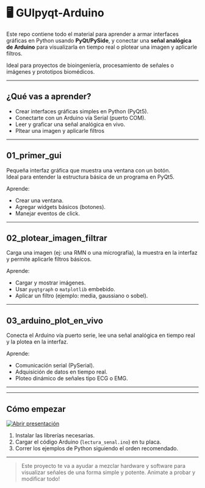 # 🖥️ GUIpyqt-Arduino

Este repo contiene todo el material para aprender a armar interfaces gráficas en Python usando **PyQt/PySide**, y conectar una **señal analógica de Arduino** para visualizarla en tiempo real o plotear una imagen y aplicarle filtros.

Ideal para proyectos de bioingeniería, procesamiento de señales o imágenes y prototipos biomédicos.

---

## ¿Qué vas a aprender?

- Crear interfaces gráficas simples en Python (PyQt5).
- Conectarte con un Arduino vía Serial (puerto COM).
- Leer y graficar una señal analógica en vivo.
- Pltear una imagen y aplicarle filtros

---

## 01_primer_gui

Pequeña interfaz gráfica que muestra una ventana con un botón.  
Ideal para entender la estructura básica de un programa en PyQt5.

Aprende:
- Crear una ventana.
- Agregar widgets básicos (botones).
- Manejar eventos de click.

---

## 02_plotear_imagen_filtrar

Carga una imagen (ej: una RMN o una micrografía), la muestra en la interfaz y permite aplicarle filtros básicos.

Aprende:
- Cargar y mostrar imágenes.
- Usar `pyqtgraph` o `matplotlib` embebido.
- Aplicar un filtro (ejemplo: media, gaussiano o sobel).

---

## 03_arduino_plot_en_vivo

Conecta el Arduino vía puerto serie, lee una señal analógica en tiempo real y la plotea en la interfaz.

Aprende:
- Comunicación serial (PySerial).
- Adquisición de datos en tiempo real.
- Ploteo dinámico de señales tipo ECG o EMG.

---

---

## Cómo empezar

[![Abrir presentación](https://img.shields.io/badge/Ver_Presentación-PDF-blue)](/Steps.pdf)

1. Instalar las librerías necesarias.
2. Cargar el código Arduino (`lectura_senal.ino`) en tu placa.
3. Correr los ejemplos de Python siguiendo el orden recomendado.

---

> Este proyecto te va a ayudar a mezclar hardware y software para visualizar señales de una forma simple y potente. Animate a probar y modificar todo!
